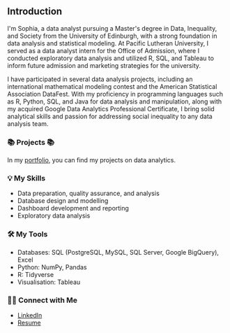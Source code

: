 ## Introduction

I'm Sophia, a data analyst pursuing a Master's degree in Data, Inequality, and Society from the University of Edinburgh, with a strong foundation in data analysis and statistical modeling. At Pacific Lutheran University, I served as a data analyst intern for the Office of Admission, where I conducted exploratory data analysis and utilized R, SQL, and Tableau to inform future admission and marketing strategies for the university.


I have participated in several data analysis projects, including an international mathematical modeling contest and the American Statistical Association DataFest. With my proficiency in programming languages such as R, Python, SQL, and Java for data analysis and manipulation, along with my acquired Google Data Analytics Professional Certificate, I bring solid analytical skills and passion for addressing social inequality to any data analysis team.


### 📚 Projects 📚
In my [portfolio](https://github.com/sophiaclare/data_analysis_portfolio), you can find my projects on data analytics.

### 💡 My Skills
- Data preparation, quality assurance, and analysis
- Database design and modelling
- Dashboard development and reporting
- Exploratory data analysis

### 🛠️ My Tools
- Databases: SQL (PostgreSQL, MySQL, SQL Server, Google BigQuery), Excel
- Python: NumPy, Pandas
- R: Tidyverse
- Visualisation: Tableau

### 🙌🏻 Connect with Me
- [LinkedIn](https://www.linkedin.com/in/sophia-clare-jenkinson/)
- [Resume](https://github.com/sophiaclare/data_analysis_portfolio/blob/main/Analyst%20Resume%20-%20Sophia%20Jenkinson.pdf)
